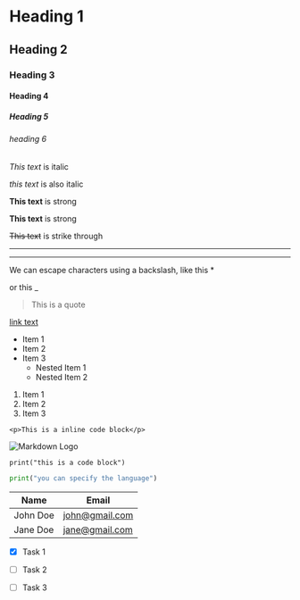 <!-- Headings -->
# Heading 1
## Heading 2
### Heading 3
#### Heading 4
##### Heading 5
###### heading 6

<!-- Italic -->

*This text* is italic

_this text_ is also italic 


<!-- Strong -->

**This text** is strong

__This text__ is strong

<!-- Strikethrough -->

~~This text~~ is strike through

<!-- Horizontal rule -->
---
___


<!-- Escape characters -->

We can escape characters using a backslash, like this \*

or this \_

<!-- Quotes -->

> This is a quote

<!--Link -->

[link text](google.com "and we can add a title")

<!-- Unordered list -->

* Item 1
* Item 2
* Item 3
  * Nested Item 1
  * Nested Item 2

<!-- Ordered List -->

1. Item 1
2. Item 2
3. Item 3

<!-- Inline Code Block -->

`<p>This is a inline code block</p>`


<!-- Image -->

![Markdown Logo](https://markdown-here.com/img/icon256.png)

<!-- Github Markdown -->

<!-- Code Blocks -->

```
print("this is a code block")
```

```python
print("you can specify the language")
```


<!-- Tables -->

| Name    | Email       |
|---------|-------------|
|John Doe | john@gmail.com |
|Jane Doe | jane@gmail.com |


<!-- Task lists -->

* [x] Task 1
* [ ] Task 2
* [ ] Task 3


